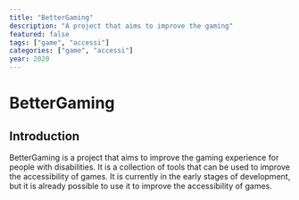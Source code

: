 ```yaml
---
title: "BetterGaming"
description: "A project that aims to improve the gaming" 
featured: false
tags: ["game", "accessi"]
categories: ["game", "accessi"]
year: 2020
---
```


# BetterGaming

## Introduction

BetterGaming is a project that aims to improve the gaming experience for people with disabilities. It is a collection of tools that can be used to improve the accessibility of games. It is currently in the early stages of development, but it is already possible to use it to improve the accessibility of games.